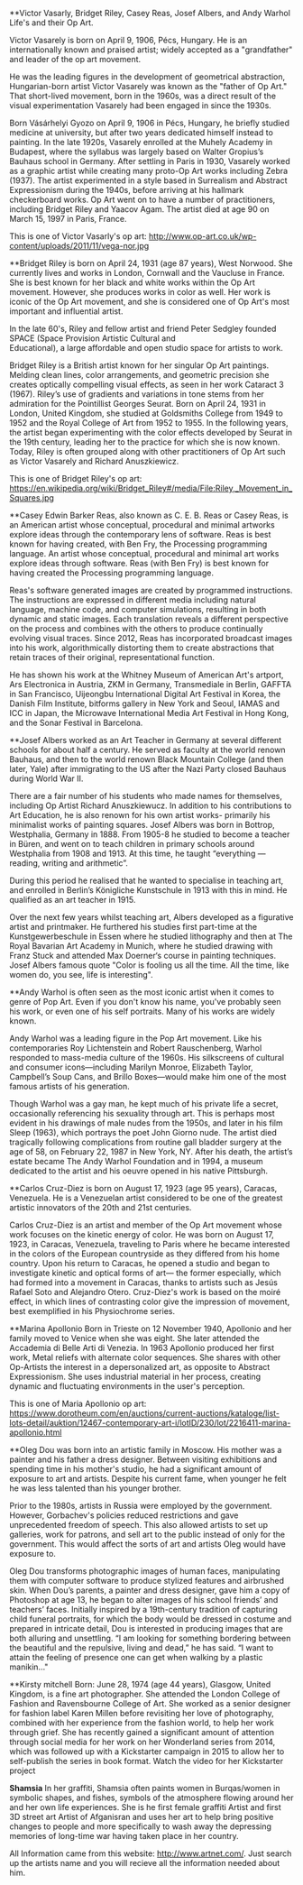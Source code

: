 **Victor Vasarly, Bridget Riley, Casey Reas, Josef Albers, and Andy Warhol Life's and their Op Art.

  Victor Vasarely is born on April 9, 1906, Pécs, Hungary. He is an internationally known and praised artist; widely accepted as a "grandfather" and leader of the op art movement.

  He was the leading figures in the development of geometrical abstraction, Hungarian-born artist Victor Vasarely was 
known as the "father of Op Art." That short-lived movement, born in the 1960s, was a direct result of the visual 
experimentation Vasarely had been engaged in since the 1930s.

   Born Vásárhelyi Gyozo on April 9, 1906 in Pécs, Hungary, he briefly studied medicine at university, but after two years 
 dedicated himself instead to painting. In the late 1920s, Vasarely enrolled at the Muhely Academy in Budapest, where the 
 syllabus was largely based on Walter Gropius’s Bauhaus school in Germany. After settling in Paris in 1930, Vasarely worked 
 as a graphic artist while creating many proto-Op Art works including Zebra (1937). The artist experimented in a style based 
 in Surrealism and Abstract Expressionism during the 1940s, before arriving at his hallmark checkerboard works. Op Art went 
 on to have a number of practitioners, including Bridget Riley and Yaacov Agam. The artist died at age 90 on March 15, 1997 
 in Paris, France.
 
 This is one of Victor Vasarly's op art: http://www.op-art.co.uk/wp-content/uploads/2011/11/vega-nor.jpg 


   **Bridget Riley is born on April 24, 1931 (age 87 years), West Norwood. She currently lives and works in London, Cornwall and the Vaucluse in France. She is best known for her black and white works within the Op Art movement. However, she produces works in color as well. Her work is iconic of the Op Art movement, and she is considered one of Op Art's most important and 
influential artist.
  
  In the late 60's, Riley and fellow artist and friend Peter Sedgley founded SPACE (Space Provision Artistic Cultural and   
Educational), a large affordable and open studio space for artists to work.


  Bridget Riley is a British artist known for her singular Op Art paintings. Melding clean lines, color arrangements, and 
geometric precision she creates optically compelling visual effects, as seen in her work Cataract 3 (1967). Riley’s use of 
gradients and variations in tone stems from her admiration for the Pointillist Georges Seurat. Born on April 24, 1931 in 
London, United Kingdom, she studied at Goldsmiths College from 1949 to 1952 and the Royal College of Art from 1952 to 1955. 
In the following years, the artist began experimenting with the color effects developed by Seurat in the 19th century, 
leading her to the practice for which she is now known. Today, Riley is often grouped along with other practitioners of Op 
Art such as Victor Vasarely and Richard Anuszkiewicz. 

This is one of Bridget Riley's op art: https://en.wikipedia.org/wiki/Bridget_Riley#/media/File:Riley,_Movement_in_Squares.jpg


  **Casey Edwin Barker Reas, also known as C. E. B. Reas or Casey Reas, is an American artist whose conceptual, procedural 
and minimal artworks explore ideas through the contemporary lens of software. Reas is best known for having created, with 
Ben Fry, the Processing programming language. An artist whose conceptual, procedural and minimal art works explore ideas 
through software. Reas (with Ben Fry) is best known for having created the Processing programming language.

  Reas's software generated images are created by programmed instructions. The instructions are expressed in different media 
including natural language, machine code, and computer simulations, resulting in both dynamic and static images. Each 
translation reveals a different perspective on the process and combines with the others to produce continually evolving 
visual traces. Since 2012, Reas has incorporated broadcast images into his work, algorithmically distorting them to create 
abstractions that retain traces of their original, representational function.

  He has shown his work at the Whitney Museum of American Art's artport, Ars Electronica in Austria, ZKM in Germany, 
Transmediale in Berlin, GAFFTA in San Francisco, Uijeongbu International Digital Art Festival in Korea, the Danish Film 
Institute, bitforms gallery in New York and Seoul, IAMAS and ICC in Japan, the Microwave International Media Art Festival in 
Hong Kong, and the Sonar Festival in Barcelona.


  **Josef Albers worked as an Art Teacher in Germany at several different schools for about half a century. He served as 
faculty at the world renown Bauhaus, and then to the world renown Black Mountain College (and then later, Yale) after 
immigrating to the US after the Nazi Party closed Bauhaus during World War II.

  There are a fair number of his students who made names for themselves, including Op Artist Richard Anuszkiewucz. In 
addition to his contributions to Art Education, he is also renown for his own artist works- primarily his minimalist works 
of painting squares. Josef Albers was born in Bottrop, Westphalia, Germany in 1888. From 1905-8 he studied to become a 
teacher in Büren, and went on to teach children in primary schools around Westphalia from 1908 and 1913. At this time, he 
taught “everything — reading, writing and arithmetic”.

  During this period he realised that he wanted to specialise in teaching art, and enrolled in Berlin’s Königliche 
Kunstschule in 1913 with this in mind. He qualified as an art teacher in 1915.

  Over the next few years whilst teaching art, Albers developed as a figurative artist and printmaker. He furthered his 
studies first part-time at the Kunstgewerbeschule in Essen where he studied lithography and then at The Royal Bavarian Art 
Academy in Munich, where he studied drawing with Franz Stuck and attended Max Doerner‘s course in painting techniques.
Josef Albers famous quote "Color is fooling us all the time. All the time, like women do, you see, life is interesting".


  **Andy Warhol is often seen as the most iconic artist when it comes to genre of Pop Art. Even if you don't know his name, 
you've probably seen his work, or even one of his self portraits. Many of his works are widely known.

  Andy Warhol was a leading figure in the Pop Art movement. Like his contemporaries Roy Lichtenstein and Robert Rauschenberg, Warhol responded to mass-media culture of the 1960s. His silkscreens of cultural and consumer icons—including Marilyn Monroe, Elizabeth Taylor, Campbell’s Soup Cans, and Brillo Boxes—would make him one of the most famous artists of his generation.
  
   Though Warhol was a gay man, he kept much of his private life a secret, occasionally referencing his sexuality through 
art. This is perhaps most evident in his drawings of male nudes from the 1950s, and later in his film Sleep (1963), which 
portrays the poet John Giorno nude. The artist died tragically following complications from routine gall bladder surgery at 
the age of 58, on February 22, 1987 in New York, NY. After his death, the artist’s estate became The Andy Warhol Foundation 
and in 1994, a museum dedicated to the artist and his oeuvre opened in his native Pittsburgh.


**Carlos Cruz-Diez is born on August 17, 1923 (age 95 years), Caracas, Venezuela. He is a Venezuelan artist considered to be one of the greatest artistic innovators of the 20th and 21st centuries. 

  Carlos Cruz-Diez is an artist and member of the Op Art movement whose work focuses on the kinetic energy of color. He was born on August 17, 1923, in Caracas, Venezuela, traveling to Paris where he became interested in the colors of the European countryside as they differed from his home country. Upon his return to Caracas, he opened a studio and began to investigate kinetic and optical forms of art— the former especially, which had formed into a movement in Caracas, thanks to artists such as Jesús Rafael Soto and Alejandro Otero. Cruz-Diez's work is based on the moiré effect, in which lines of contrasting color give the impression of movement, best exemplified in his Physiochrome series.  

 **Marina Apollonio Born in Trieste on 12 November 1940, Apollonio and her family moved to Venice when she was eight. She later attended the Accademia di Belle Arti di Venezia. In 1963 Apollonio produced her first work, Metal reliefs with alternate color sequences. She shares with other Op-Artists the interest in a depersonalized art, as opposite to Abstract Expressionism. She uses industrial material in her process, creating dynamic and fluctuating environments in the user's perception. 
 
 This is one of Maria Apollonio op art: https://www.dorotheum.com/en/auctions/current-auctions/kataloge/list-lots-detail/auktion/12467-contemporary-art-i/lotID/230/lot/2216411-marina-apollonio.html
 
 **Oleg Dou was born into an artistic family in Moscow. His mother was a painter and his father a dress designer. Between visiting exhibitions and spending time in his mother's studio, he had a significant amount of exposure to art and artists. Despite his current fame, when younger he felt he was less talented than his younger brother.
 
 Prior to the 1980s, artists in Russia were employed by the government. However, Gorbachev's policies reduced restrictions and gave unprecedented freedom of speech. This also allowed artists to set up galleries, work for patrons, and sell art to the public instead of only for the government. This would affect the sorts of art and artists Oleg would have exposure to.
 
 Oleg Dou transforms photographic images of human faces, manipulating them with computer software to produce stylized features and airbrushed skin. When Dou’s parents, a painter and dress designer, gave him a copy of Photoshop at age 13, he began to alter images of his school friends’ and teachers’ faces. Initially inspired by a 19th-century tradition of capturing child funeral portraits, for which the body would be dressed in costume and prepared in intricate detail, Dou is interested in producing images that are both alluring and unsettling. “I am looking for something bordering between the beautiful and the repulsive, living and dead,” he has said. “I want to attain the feeling of presence one can get when walking by a plastic manikin…"
 
  
**Kirsty mitchell Born: June 28, 1974 (age 44 years), Glasgow, United Kingdom, is a fine art photographer. She attended the London College of Fashion and Ravensbourne College of Art. She worked as a senior designer for fashion label Karen Millen before revisiting her love of photography, combined with her experience from the fashion world, to help her work through grief.
 She has recently gained a significant amount of attention through social media for her work on her Wonderland series from 2014, which was followed up with a Kickstarter campaign in 2015 to allow her to self-publish the series in book format. Watch the video for her Kickstarter project
 
 **Shamsia** In her graffiti, Shamsia often paints women in Burqas/women in symbolic shapes, and fishes, symbols of the atmosphere flowing around her and her own life experiences. She is he first female graffiti Artist and first 3D street art Artist of Afganisran and uses her art to help bring positive changes to people and more specifically to wash away the depressing memories of long-time war having taken place in her country.

  


All Information came from this website: http://www.artnet.com/. Just search up the artists name and you will recieve all the information needed about him.


  

